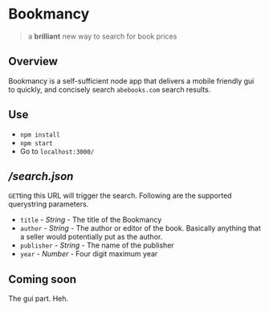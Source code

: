 # Bookmancy
> a **brilliant** new way to search for book prices

## Overview
Bookmancy is a self-sufficient node app that delivers a mobile friendly gui to quickly, and concisely search `abebooks.com` search results.

## Use
* `npm install`
* `npm start`
* Go to `localhost:3000/`

## */search.json*
`GET`ting this URL will trigger the search. Following are the supported querystring parameters.

* `title` - *String* - The title of the Bookmancy
* `author` - *String* - The author or editor of the book. Basically anything that a seller would potentially put as the author.
* `publisher` - *String* - The name of the publisher
* `year` - *Number* - Four digit maximum year

## Coming soon
The gui part. Heh.
